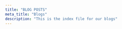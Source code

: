 ```yaml
---
title: "BLOG POSTS"
meta_title: "Blogs"
description: "This is the index file for our blogs"
---
```

